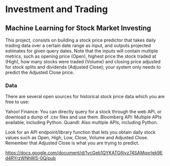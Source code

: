 # Investment and Trading
## Machine Learning for Stock Market Investing
This project, consists on building a stock price predictor that takes daily trading data over a certain date range as input, and outputs projected estimates for given query dates. Note that the inputs will contain multiple metrics, such as opening price (Open), highest price the stock traded at (High), how many stocks were traded (Volume) and closing price adjusted for stock splits and dividends (Adjusted Close); your system only needs to predict the Adjusted Close price.

### Data
There are several open sources for historical stock price data which you are free to use:

Yahoo! Finance: You can directly query for a stock through the web API, or download a dump of .csv files and use them.
Bloomberg API: Multiple APIs available, including Python.
Quandl: Also multiple APIs, including Python.

Look for an API endpoint/library function that lets you obtain daily stock values such as Open, High, Low, Close, Volume and Adjusted Close. Remember that Adjusted Close is what you are trying to predict.


https://docs.google.com/document/d/1ycGeb1QYKATG6jvz74SAMqxrlek9Ed4RYrzWNhWS-0Q/pub



